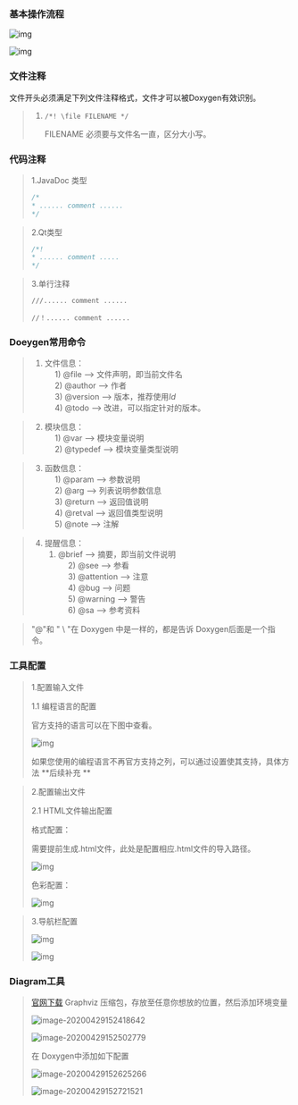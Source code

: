 ### 基本操作流程

![img](https://upload-images.jianshu.io/upload_images/14066340-4038702178a12cdf.png)

![img](https://upload-images.jianshu.io/upload_images/14066340-fcf30526e9d259c2.png)

### 文件注释

文件开头必须满足下列文件注释格式，文件才可以被Doxygen有效识别。

> 1. `/*! \file FILENAME */`
>
>    FILENAME 必须要与文件名一直，区分大小写。

### 代码注释

> 1.JavaDoc 类型
>
> ```c
> /*
> *	...... comment ......
> */
> ```
>
> 

> 2.Qt类型
>
> ```c
> /*!
> *	...... comment .....
> */
> ```

> 3.单行注释
>
> ```///...... comment ......```
>
> ```//！...... comment ...... ```

### Doeygen常用命令

> 1. 文件信息：  
>    　 1) @file    --> 文件声明，即当前文件名  
>    　 2) @author --> 作者  
>    　 3) @version --> 版本，推荐使用$Id$  
>    　 4) @todo   --> 改进，可以指定针对的版本。  

> 2. 模块信息：  
>    　 1) @var    --> 模块变量说明  
>    　 2) @typedef --> 模块变量类型说明    

> 3. 函数信息：  
>    　 1) @param --> 参数说明  
>    　 2) @arg    --> 列表说明参数信息  
>    　 3) @return  --> 返回值说明  
>    　 4) @retval  --> 返回值类型说明  
>    　 5) @note   --> 注解  

>4. 提醒信息：
>      1) @brief          --> 摘要，即当前文件说明  
>   　 2) @see             --> 参看  
>   　 3) @attention  --> 注意  
>   　 4) @bug            --> 问题  
>   　 5) @warning    --> 警告  
>   　 6) @sa               --> 参考资料  

> "@"和 " \ "在 Doxygen 中是一样的，都是告诉 Doxygen后面是一个指令。

### 工具配置

> 1.配置输入文件
>
> 1.1 编程语言的配置
>
> 官方支持的语言可以在下图中查看。
>
> ![img](https://upload-images.jianshu.io/upload_images/14066340-32598943f0238adb.png)
>
> 如果您使用的编程语言不再官方支持之列，可以通过设置使其支持，具体方法  **后续补充 **

>  2.配置输出文件
>
>  2.1 HTML文件输出配置
>
>  格式配置：
>
>  需要提前生成.html文件，此处是配置相应.html文件的导入路径。
>
>  ![img](https://upload-images.jianshu.io/upload_images/14066340-c1e223b1d7811358.png)
>
>  色彩配置：
>
>  ![img](https://upload-images.jianshu.io/upload_images/14066340-2674a4fb2b045813.png)

> 3.导航栏配置
>
> ![img](https://upload-images.jianshu.io/upload_images/14066340-cb0c5125fa6bc66c.png)
>
> ![img](https://upload-images.jianshu.io/upload_images/14066340-746735e1cbac4391.png)

### Diagram工具

> [官网下载](https://graphviz.gitlab.io/)  Graphviz 压缩包，存放至任意你想放的位置，然后添加环境变量
>
> ![image-20200429152418642](C:\Users\Administrator\AppData\Roaming\Typora\typora-user-images\image-20200429152418642.png)
>
> ![image-20200429152502779](C:\Users\Administrator\AppData\Roaming\Typora\typora-user-images\image-20200429152502779.png)
>
> 在 Doxygen中添加如下配置
>
> ![image-20200429152625266](C:\Users\Administrator\AppData\Roaming\Typora\typora-user-images\image-20200429152625266.png)
>
> ![image-20200429152721521](C:\Users\Administrator\AppData\Roaming\Typora\typora-user-images\image-20200429152721521.png)









